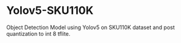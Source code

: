 # Yolov5-SKU110K
Object Detection Model using Yolov5 on SKU110K dataset and post quantization to int 8 tflite.
